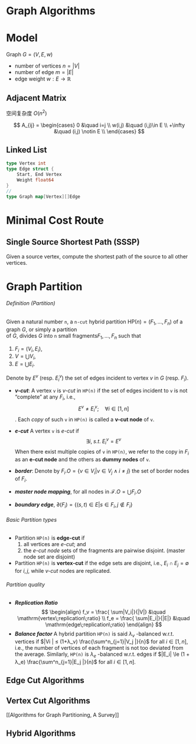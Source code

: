 # Graph Algorithms


# Model

Graph $G=(V, E, w)$
- number of vertices $n = |V|$
- number of edge $m = |E|$
- edge weight $w: E \to \mathbb{R}$

## Adjacent Matrix

空间复杂度 $O(n^2)$

$$
	A_{ij} = \begin{cases}
		0   &\quad i=j \\
		w(i,j) &\quad (i,j)\in E  \\
		+\infty &\quad (i,j) \notin E \\
	\end{cases}
$$

## Linked List

```go
type Vertex int
type Edge struct {
	Start, End Vertex
	Weight float64
}
//
type Graph map[Vertex][]Edge
```

# Minimal Cost Route

## Single Source Shortest Path (SSSP)

Given a source vertex, compute the shortest path of the source to all other vertices.


# Graph Partition

###### Definition (Partition)

Given a natural number `n`, a `n-cut` hybrid partition $\mathrm{HP}(n) = (F_1, . . . , F_n)$ of a graph $G$, or simply a partition  
of $G$, divides $G$ into `n` small fragments$F_1,\dots,F_n$ such that  
1. $F_i = (V_i, E_i)$, 
2. $V = \bigcup V_i$,
3. $E = \bigcup E_i$.

Denote by $E^v$ (resp. $E_i^v$) the set of edges incident to vertex $v$ in $G$ (resp. $F_i$).

- ***v-cut***:  A vertex `v` is *v-cut* in `HP(n)` if the set of edges incident to `v` is not “complete” at any $F_i$, i.e., 
	$$E^v \neq E_i^v; \quad \forall i ∈ [1,n]$$.
	Each *copy* of such `v` in `HP(n)` is called a **v-cut node** of `v`.
- ***e-cut***  A vertex `v` is *e-cut* if 
	$$\exists i, \; s.t. \; E^v_i =E^v $$
	When there exist multiple copies of `v` in `HP(n)`, we refer to the copy in $F_i$ as an **e-cut node** and the others as **dummy nodes** of `v`.
	
- ***border***: Denote by $F_i.O = \{v ∈ V_i | v ∈ V_j \land i \neq j\}$ the set of border nodes of $F_i$.
- ***master node mapping***, for all nodes in $\mathcal{F}.O=\bigcup F_i.O$
- ***boundary edge***, $\partial(F_i) = \{(s,t)\in E| s \in F_i, j\notin F_i \}$


###### Basic Partition types

 - Partition `HP(n)` is **edge-cut** if 
	1. all vertices are *e-cut*; and  
	2. the *e-cut node* sets of the fragments are pairwise disjoint.  (master node set are disjoint)
- Partition `HP(n)` is **vertex-cut** if the edge sets are disjoint, i.e., $E_i \cap E_j = \emptyset$ for $i , j$, while *v-cut* nodes are replicated.

###### Partition quality

- ***Replication Ratio***    
$$
\begin{align}
f_v = \frac{ \sum|V_i|}{|V|} &\quad \mathrm{vertex\;replication\;ratio} \\
f_e = \frac{ \sum|E_i|}{|E|} &\quad \mathrm{edge\;replication\;ratio}
\end{align}
$$
- ***Balance factor***    A hybrid partition `HP(n)` is said $\lambda_v$ -balanced w.r.t. vertices if $|Vi | ≤ (1+λ_v) \frac{\sum^n_{j=1}|V_j |}{n}$ for all $i ∈ [1,n]$, i.e.,  the number of vertices of each fragment is not too deviated from the average. Similarly, `HP(n)` is $λ_e$ -balanced w.r.t. edges if $|E_i| \le (1 + λ_e) \frac{\sum^n_{j=1}|E_j |}{n}$ for all $i∈[1,n]$.

## Edge Cut Algorithms

## Vertex Cut Algorithms

[[Algorithms for Graph Partitioning, A Survey]]
## Hybrid Algorithms

